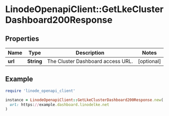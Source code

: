 # LinodeOpenapiClient::GetLkeClusterDashboard200Response

## Properties

| Name | Type | Description | Notes |
| ---- | ---- | ----------- | ----- |
| **url** | **String** | The Cluster Dashboard access URL. | [optional] |

## Example

```ruby
require 'linode_openapi_client'

instance = LinodeOpenapiClient::GetLkeClusterDashboard200Response.new(
  url: https://example.dashboard.linodelke.net
)
```

